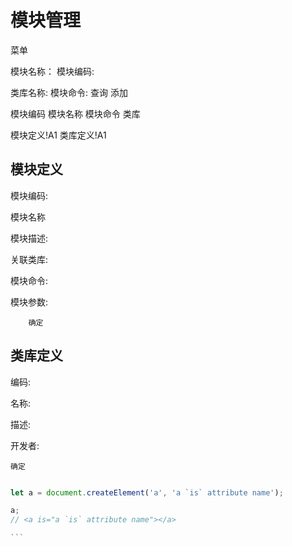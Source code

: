 # 模块管理

													
菜单														
                                        
模块名称：				模块编码:						
                                        
类库名称:				模块命令:				查询	添加	
                                        
                                        
模块编码		模块名称		模块命令		类库
	
模块定义!A1						类库定义!A1				




## 模块定义


模块编码:				
                
模块名称				
                
模块描述:				
                
                
关联类库:				
                
模块命令:				
                
模块参数:				
                
        确定		


## 类库定义
            
编码:							
                            
名称:							
                            
描述:							
                            
开发者:							
                            
    确定						




````js

let a = document.createElement('a', 'a `is` attribute name');

a;
// <a is=​"a `is` attribute name">​</a>​

```



